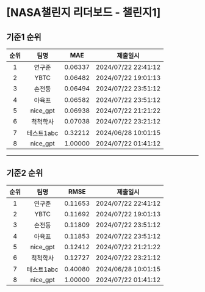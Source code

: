 # [NASA챌린지 리더보드 - 챌린지1]
## 기준1 순위
| 순위 | 팀명 | MAE | 제출일시 |
|:----:|:----:|:-----:|:----:|
| 1 | 연구준 | 0.06337 | 2024/07/22 22:41:12 |
| 2 | YBTC | 0.06482 | 2024/07/22 19:01:13 |
| 3 | 손전등 | 0.06494 | 2024/07/22 23:51:12 |
| 4 | 아육프 | 0.06582 | 2024/07/22 23:51:12 |
| 5 | nice_gpt | 0.06938 | 2024/07/22 21:21:22 |
| 6 | 척척학사 | 0.07038 | 2024/07/22 23:21:12 |
| 7 | 테스트1abc | 0.32212 | 2024/06/28 10:01:15 |
| 8 | nice_gpt | 1.00000 | 2024/07/22 01:41:12 |
___
## 기준2 순위
| 순위 | 팀명 | RMSE | 제출일시 |
|:----:|:----:|:-----:|:----:|
| 1 | 연구준 | 0.11653 | 2024/07/22 22:41:12 |
| 2 | YBTC | 0.11692 | 2024/07/22 19:01:13 |
| 3 | 손전등 | 0.11809 | 2024/07/22 23:51:12 |
| 4 | 아육프 | 0.11853 | 2024/07/22 23:51:12 |
| 5 | nice_gpt | 0.12412 | 2024/07/22 21:21:22 |
| 6 | 척척학사 | 0.12727 | 2024/07/22 23:21:12 |
| 7 | 테스트1abc | 0.40080 | 2024/06/28 10:01:15 |
| 8 | nice_gpt | 1.00000 | 2024/07/22 01:41:12 |
